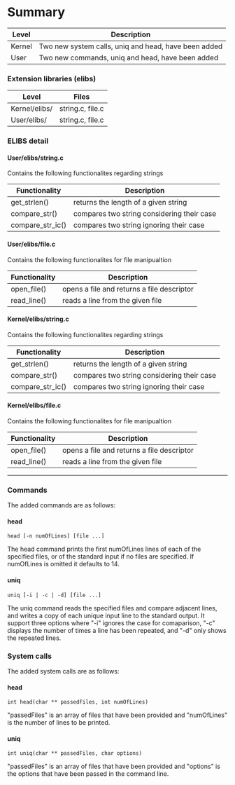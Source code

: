 # Summary
Level | Description |
| --- | --- |
| Kernel | Two new system calls, uniq and head, have been added  |
| User | Two new commands, uniq and head, have been added |

### Extension libraries (elibs)
Level | Files |
| --- | --- |
| Kernel/elibs/ | string.c, file.c  |
| User/elibs/ | string.c, file.c |


### ELIBS detail


#### User/elibs/string.c
Contains the following functionalites regarding strings

Functionality | Description |
| --- | --- |
| get_strlen() | returns the length of a given string  |
| compare_str() | compares two string considering their case |
| compare_str_ic() | compares two string ignoring their case |


#### User/elibs/file.c
Contains the following functionalites for file manipualtion

Functionality | Description |
| --- | --- |
| open_file() | opens a file and returns a file descriptor  |
| read_line() | reads a line from the given file |


#### Kernel/elibs/string.c
Contains the following functionalites regarding strings

Functionality | Description |
| --- | --- |
| get_strlen() | returns the length of a given string  |
| compare_str() | compares two string considering their case |
| compare_str_ic() | compares two string ignoring their case |


#### Kernel/elibs/file.c
Contains the following functionalites for file manipualtion

Functionality | Description |
| --- | --- |
| open_file() | opens a file and returns a file descriptor  |
| read_line() | reads a line from the given file |


-----
### Commands
The added commands are as follows:

#### head
```
head [-n numOfLines] [file ...]
```
The head command prints the first numOfLines lines of each of the specified files, or of the standard input if no files are specified.  If numOfLines is omitted it defaults to 14.


#### uniq
```
uniq [-i | -c | -d] [file ...]
```
The uniq command reads the specified files and compare adjacent lines, and writes a copy of each unique input line to the standard output.
It support three options where "-i" ignores the case for comaparison, "-c" displays the number of times a line has been repeated, and "-d" only shows the repeated lines.




### System calls
The added system calls are as follows:

#### head
```
int head(char ** passedFiles, int numOfLines)
```
"passedFiles" is an array of files that have been provided and "numOfLines" is the number of lines to be printed.


#### uniq
```
int uniq(char ** passedFiles, char options)
```
"passedFiles" is an array of files that have been provided and "options" is the options that have been passed in the command line.

